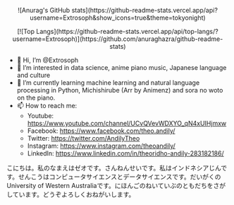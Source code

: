 <p align="center">
![Anurag's GitHub stats](https://github-readme-stats.vercel.app/api?username=Extrosoph&show_icons=true&theme=tokyonight)
</p>

<p align="center">
[![Top Langs](https://github-readme-stats.vercel.app/api/top-langs/?username=Extrosoph)](https://github.com/anuraghazra/github-readme-stats)
</p>

* 👋 Hi, I’m @Extrosoph
* 👀 I’m interested in data science, anime piano music, Japanese language and culture 
* 🌱 I’m currently learning machine learning and natural language processing in Python, Michishirube (Arr by Animenz) and sora no woto on the piano.
* 📫 How to reach me:
  * Youtube: https://www.youtube.com/channel/UCvQVevWDXYO_qN4xUIHjmxw
  * Facebook: https://www.facebook.com/theo.andily/
  * Twitter: https://twitter.com/AndilyTheo
  * Instagram: https://www.instagram.com/theoandily/
  * LinkedIn: https://www.linkedin.com/in/theoridho-andily-283182186/

こにちは。私のなまえはゼオです。さんねんせいです。私はインドネシアじんです。せんこうはコンピュータサイエンスとデータサイエンスです。だいがくのUniversity of Western Australiaです。にほんごのねいていぶのともだちをさがしています。どうぞよろしくおねがいします。

<!---
Extrosoph/Extrosoph is a ✨ special ✨ repository because its `README.md` (this file) appears on your GitHub profile.
You can click the Preview link to take a look at your changes.
--->
